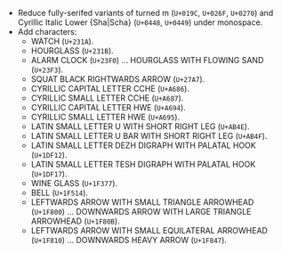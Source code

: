 * Reduce fully-serifed variants of turned m (`U+019C`, `U+026F`, `U+0270`) and Cyrillic Italic Lower {Sha|Scha} (`U+0448`, `U+0449`) under monospace.
* Add characters:
  - WATCH (`U+231A`).
  - HOURGLASS (`U+231B`).
  - ALARM CLOCK (`U+23F0`) ... HOURGLASS WITH FLOWING SAND (`U+23F3`).
  - SQUAT BLACK RIGHTWARDS ARROW (`U+27A7`).
  - CYRILLIC CAPITAL LETTER CCHE (`U+A686`).
  - CYRILLIC SMALL LETTER CCHE (`U+A687`).
  - CYRILLIC CAPITAL LETTER HWE (`U+A694`).
  - CYRILLIC SMALL LETTER HWE (`U+A695`).
  - LATIN SMALL LETTER U WITH SHORT RIGHT LEG (`U+AB4E`).
  - LATIN SMALL LETTER U BAR WITH SHORT RIGHT LEG (`U+AB4F`).
  - LATIN SMALL LETTER DEZH DIGRAPH WITH PALATAL HOOK (`U+1DF12`).
  - LATIN SMALL LETTER TESH DIGRAPH WITH PALATAL HOOK (`U+1DF17`).
  - WINE GLASS (`U+1F377`).
  - BELL (`U+1F514`).
  - LEFTWARDS ARROW WITH SMALL TRIANGLE ARROWHEAD (`U+1F800`) ... DOWNWARDS ARROW WITH LARGE TRIANGLE ARROWHEAD (`U+1F80B`).
  - LEFTWARDS ARROW WITH SMALL EQUILATERAL ARROWHEAD (`U+1F810`) ... DOWNWARDS HEAVY ARROW (`U+1F847`).

